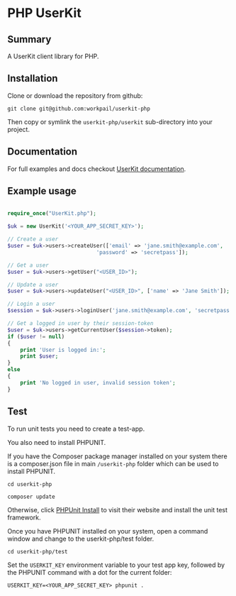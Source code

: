 # PHP UserKit

## Summary
A UserKit client library for PHP.

## Installation

Clone or download the repository from github:
```
git clone git@github.com:workpail/userkit-php
```
Then copy or symlink the `userkit-php/userkit` sub-directory into your project.

## Documentation

For full examples and docs checkout [UserKit documentation](https://docs.userkit.io/).

## Example usage

```php

require_once("UserKit.php");

$uk = new UserKit('<YOUR_APP_SECRET_KEY>');

// Create a user
$user = $uk->users->createUser(['email' => 'jane.smith@example.com',
                            'password' => 'secretpass']);

// Get a user
$user = $uk->users->getUser("<USER_ID>");

// Update a user
$user = $uk->users->updateUser("<USER_ID>", ['name' => 'Jane Smith']);

// Login a user
$session = $uk->users->loginUser('jane.smith@example.com', 'secretpass');

// Get a logged in user by their session-token
$user = $uk->users->getCurrentUser($session->token);
if ($user != null)
{
    print 'User is logged in:';
    print $user;
}
else
{
    print 'No logged in user, invalid session token';
}
```

## Test

To run unit tests you need to create a test-app.

You also need to install PHPUNIT.

If you have the Composer package manager installed on your system there is a composer.json file in main `/userkit-php` folder which can be used to install PHPUNIT.

```
cd userkit-php

composer update
```

Otherwise, click [PHPUnit Install](https://phpunit.de) to visit their website and install the unit test framework.

Once you have PHPUNIT installed on your system, open a command window and change to the userkit-php/test folder.

```
cd userkit-php/test
```

Set the `USERKIT_KEY` environment variable to your test app key, followed by the PHPUNIT command with a dot for the current folder:


```
USERKIT_KEY=<YOUR_APP_SECRET_KEY> phpunit .
```


